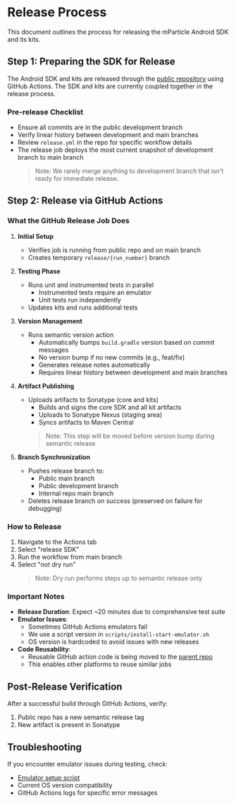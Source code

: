 # Release Process

This document outlines the process for releasing the mParticle Android SDK and its kits.

## Step 1: Preparing the SDK for Release

The Android SDK and kits are released through the [public repository](https://github.com/mParticle/mparticle-android-sdk) using GitHub Actions. The SDK and kits are currently coupled together in the release process.

### Pre-release Checklist
- Ensure all commits are in the public development branch
- Verify linear history between development and main branches
- Review `release.yml` in the repo for specific workflow details
- The release job deploys the most current snapshot of development branch to main branch
  > Note: We rarely merge anything to development branch that isn't ready for immediate release.

## Step 2: Release via GitHub Actions

### What the GitHub Release Job Does

1. **Initial Setup**
   - Verifies job is running from public repo and on main branch
   - Creates temporary `release/{run_number}` branch

2. **Testing Phase**
   - Runs unit and instrumented tests in parallel
     - Instrumented tests require an emulator
     - Unit tests run independently
   - Updates kits and runs additional tests

3. **Version Management**
   - Runs semantic version action
     - Automatically bumps `build.gradle` version based on commit messages
     - No version bump if no new commits (e.g., feat/fix)
     - Generates release notes automatically
     - Requires linear history between development and main branches

4. **Artifact Publishing**
   - Uploads artifacts to Sonatype (core and kits)
     - Builds and signs the core SDK and all kit artifacts
     - Uploads to Sonatype Nexus (staging area)
     - Syncs artifacts to Maven Central
     > Note: This step will be moved before version bump during semantic release

5. **Branch Synchronization**
   - Pushes release branch to:
     - Public main branch
     - Public development branch
     - Internal repo main branch
   - Deletes release branch on success (preserved on failure for debugging)

### How to Release

1. Navigate to the Actions tab
2. Select "release SDK"
3. Run the workflow from main branch
4. Select "not dry run" 
   > Note: Dry run performs steps up to semantic release only

### Important Notes

- **Release Duration**: Expect ~20 minutes due to comprehensive test suite
- **Emulator Issues**: 
  - Sometimes GitHub Actions emulators fail
  - We use a script version in `scripts/install-start-emulator.sh`
  - OS version is hardcoded to avoid issues with new releases
- **Code Reusability**: 
  - Reusable GitHub action code is being moved to the [parent repo](https://github.com/mParticle/mparticle-workflows)
  - This enables other platforms to reuse similar jobs

## Post-Release Verification

After a successful build through GitHub Actions, verify:
1. Public repo has a new semantic release tag
2. New artifact is present in Sonatype

## Troubleshooting

If you encounter emulator issues during testing, check:
- [Emulator setup script](https://github.com/mParticle/mparticle-android-sdk/blob/main/scripts/install-start-emulator.sh)
- Current OS version compatibility
- GitHub Actions logs for specific error messages
